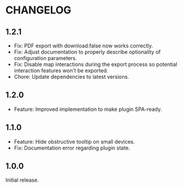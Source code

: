 # CHANGELOG

## 1.2.1

- Fix: PDF export with download:false now works correctly.
- Fix: Adjust documentation to properly describe optionality of configuration parameters.
- Fix: Disable map interactions during the export process so potential interaction features won't be exported.
- Chore: Update dependencies to latest versions.

## 1.2.0

- Feature: Improved implementation to make plugin SPA-ready.

## 1.1.0

- Feature: Hide obstructive tooltip on small devices.
- Fix: Documentation error regarding plugin state.

## 1.0.0

Initial release.
